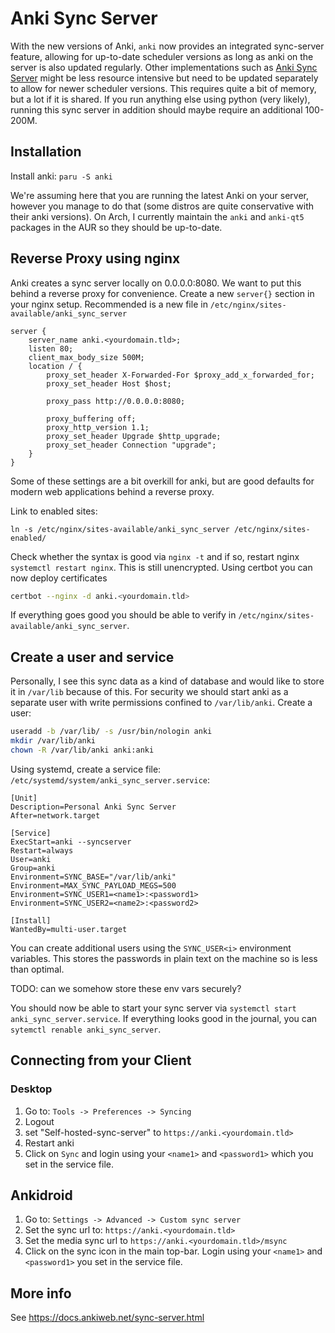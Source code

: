 # Anki Sync Server
With the new versions of Anki, `anki` now provides an integrated sync-server feature, allowing for up-to-date scheduler versions as long as anki on the server is also updated regularly.
Other implementations such as [Anki Sync Server](https://github.com/dsnopek/anki-sync-server) might be less resource intensive but need to be updated separately to allow for newer scheduler versions.
This requires quite a bit of memory, but a lot if it is shared. If you run anything else using python (very likely), running this sync server in addition should maybe require an additional 100-200M.

## Installation
Install anki: `paru -S anki`

We're assuming here that you are running the latest Anki on your server, however you manage to do that (some distros are quite conservative with their anki versions). On Arch, I currently maintain the `anki` and `anki-qt5` packages in the AUR so they should be up-to-date.

## Reverse Proxy using nginx
Anki creates a sync server locally on 0.0.0.0:8080. We want to put this behind a reverse proxy for convenience.
Create a new `server{}` section in your nginx setup. Recommended is a new file in `/etc/nginx/sites-available/anki_sync_server`

```nginx
server {
	server_name anki.<yourdomain.tld>;
	listen 80;
	client_max_body_size 500M;
	location / {
		proxy_set_header X-Forwarded-For $proxy_add_x_forwarded_for;
		proxy_set_header Host $host;

		proxy_pass http://0.0.0.0:8080;

		proxy_buffering off;
		proxy_http_version 1.1;
		proxy_set_header Upgrade $http_upgrade;
		proxy_set_header Connection "upgrade";
	}
}
```
Some of these settings are a bit overkill for anki, but are good defaults for modern web applications behind a reverse proxy.

Link to enabled sites:
```
ln -s /etc/nginx/sites-available/anki_sync_server /etc/nginx/sites-enabled/
```

Check whether the syntax is good via `nginx -t` and if so, restart nginx `systemctl restart nginx`.
This is still unencrypted. Using certbot you can now deploy certificates
```sh
certbot --nginx -d anki.<yourdomain.tld>
```
If everything goes good you should be able to verify in `/etc/nginx/sites-available/anki_sync_server`.

##  Create a user and service
Personally, I see this sync data as a kind of database and would like to store it in `/var/lib` because of this.
For security we should start anki as a separate user with write permissions confined to `/var/lib/anki`.
Create a user:

```sh
useradd -b /var/lib/ -s /usr/bin/nologin anki
mkdir /var/lib/anki
chown -R /var/lib/anki anki:anki
```

Using systemd, create a service file: `/etc/systemd/system/anki_sync_server.service`:

```systemd
[Unit]
Description=Personal Anki Sync Server
After=network.target

[Service]
ExecStart=anki --syncserver
Restart=always
User=anki
Group=anki
Environment=SYNC_BASE="/var/lib/anki"
Environment=MAX_SYNC_PAYLOAD_MEGS=500
Environment=SYNC_USER1=<name1>:<password1>
Environment=SYNC_USER2=<name2>:<password2>

[Install]
WantedBy=multi-user.target
```

You can create additional users using the `SYNC_USER<i>` environment variables. This stores the passwords in plain text on the machine so is less than optimal.

TODO: can we somehow store these env vars securely?

You should now be able to start your sync server via `systemctl start anki_sync_server.service`.
If everything looks good in the journal, you can `sytemctl renable anki_sync_server`.


## Connecting from your Client
### Desktop
1. Go to: `Tools -> Preferences -> Syncing`
2. Logout
3. set "Self-hosted-sync-server" to `https://anki.<yourdomain.tld>`
5. Restart anki
6. Click on `Sync` and login using your `<name1>` and `<password1>` which you set in the service file.

## Ankidroid
1. Go to: `Settings -> Advanced -> Custom sync server`
2. Set the sync url to: `https://anki.<yourdomain.tld>`
3. Set the media sync url to `https://anki.<yourdomain.tld>/msync`
4. Click on the sync icon in the main top-bar. Login using your `<name1>` and `<password1>` you set in the service file.

## More info
See https://docs.ankiweb.net/sync-server.html
